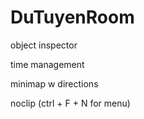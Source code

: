 # DuTuyenRoom
object inspector

time management 

minimap w directions

noclip (ctrl + F + N for menu)


